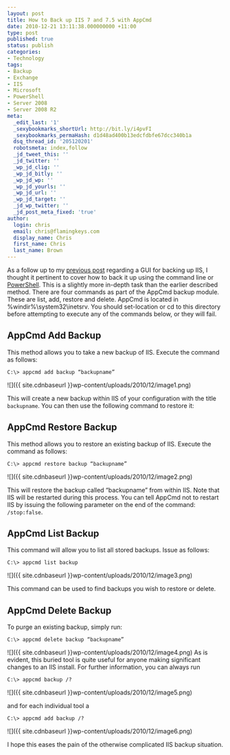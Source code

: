```yaml
---
layout: post
title: How to Back up IIS 7 and 7.5 with AppCmd
date: 2010-12-21 13:11:38.000000000 +11:00
type: post
published: true
status: publish
categories:
- Technology
tags:
- Backup
- Exchange
- IIS
- Microsoft
- PowerShell
- Server 2008
- Server 2008 R2
meta:
  _edit_last: '1'
  _sexybookmarks_shortUrl: http://bit.ly/i4pvFI
  _sexybookmarks_permaHash: d1d48ad400b13edcfdbfe67dcc340b1a
  dsq_thread_id: '205120201'
  robotsmeta: index,follow
  _jd_tweet_this: ''
  _jd_twitter: ''
  _wp_jd_clig: ''
  _wp_jd_bitly: ''
  _wp_jd_wp: ''
  _wp_jd_yourls: ''
  _wp_jd_url: ''
  _wp_jd_target: ''
  _jd_wp_twitter: ''
  _jd_post_meta_fixed: 'true'
author:
  login: chris
  email: chris@flamingkeys.com
  display_name: Chris
  first_name: Chris
  last_name: Brown
---
```

As a follow up to my <a href="https://www.flamingkeys.com/2010/12/iis-7-backup-and-restore/" target="_blank">previous post</a> regarding a GUI for backing up IIS, I thought it pertinent to cover how to back it up using the command line or <a href="https://www.flamingkeys.com/tag/PowerShell/" target="_blank">PowerShell</a>. This is a slightly more in-depth task than the earlier described method. There are four commands as part of the AppCmd backup module. These are list, add, restore and delete. AppCmd is located in %windir%\system32\inetsrv. You should set-location or cd to this directory before attempting to execute any of the commands below, or they will fail.

## AppCmd Add Backup

This method allows you to take a new backup of IIS. Execute the command as follows:

    C:\> appcmd add backup “backupname”

![]({{ site.cdnbaseurl }}wp-content/uploads/2010/12/image1.png)

This will create a new backup within IIS of your configuration with the title `backupname`. You can then use the following command to restore it:

## AppCmd Restore Backup

This method allows you to restore an existing backup of IIS. Execute the command as follows:

    C:\> appcmd restore backup “backupname”

![]({{ site.cdnbaseurl }}wp-content/uploads/2010/12/image2.png)

This will restore the backup called “backupname” from within IIS. Note that IIS will be restarted during this process. You can tell AppCmd not to restart IIS by issuing the following parameter on the end of the command: `/stop:false`.

## AppCmd List Backup

This command will allow you to list all stored backups. Issue as follows:

    C:\> appcmd list backup

![]({{ site.cdnbaseurl }}wp-content/uploads/2010/12/image3.png)

This command can be used to find backups you wish to restore or delete.

## AppCmd Delete Backup

To purge an existing backup, simply run:

    C:\> appcmd delete backup “backupname”

![]({{ site.cdnbaseurl }}wp-content/uploads/2010/12/image4.png)
As is evident, this buried tool is quite useful for anyone making significant changes to an IIS install.
For further information, you can always run

    C:\> appcmd backup /?

![]({{ site.cdnbaseurl }}wp-content/uploads/2010/12/image5.png)

and for each individual tool a

    C:\> appcmd add backup /?

![]({{ site.cdnbaseurl }}wp-content/uploads/2010/12/image6.png)

I hope this eases the pain of the otherwise complicated IIS backup situation.
